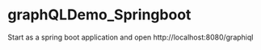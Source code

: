 # graphQLDemo_Springboot

Start as a spring boot application and open http://localhost:8080/graphiql
